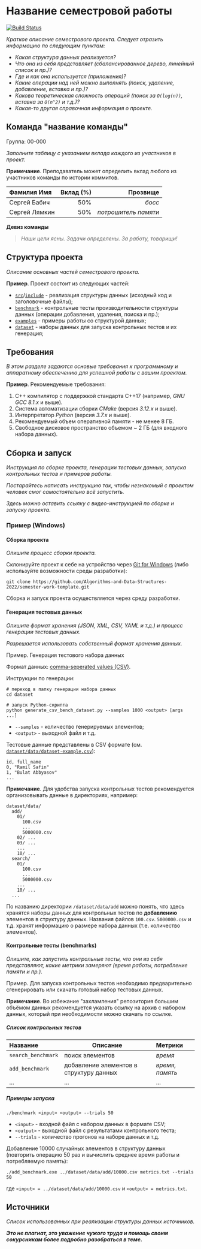 # Название семестровой работы

[![Build Status](../../actions/workflows/cmake.yml/badge.svg)](../../actions/workflows/cmake.yml)

_Краткое описание семестрового проекта. Следует отразить информацию по следующим пунктам:_

- _Какая структура данных реализуется?_
- _Что она из себя представляет (сбалансированное дерево, линейный список и пр.)?_
- _Где и как она используется (приложения)?_
- _Какие операции над ней можно выполнять (поиск, удаление, добавление, вставка и пр.)?_
- _Какова теоретическая сложность операций (поиск за `O(log(n))`, вставка за `O(n^2)` и т.д.)?_
- _Какая-то другая справочная информация о проекте._

## Команда "название команды"

Группа: 00-000

_Заполните таблицу с указанием вклада каждого из участников в проект._

**Примечание**. Преподаватель может определить вклад любого из участников команды по истории коммитов.

| Фамилия Имя   | Вклад (%) | Прозвище              |
| :---          |   ---:    |  ---:                 |
| Сергей Бабич   | 50%        |  _босс_               |
| Сергей Лямкин   | 50%        |  _потрошитель памяти_ |

**Девиз команды**
> _Наши цели ясны. Задачи определены. За работу, товарищи!_

## Структура проекта

_Описание основных частей семестрового проекта._

**Пример**. Проект состоит из следующих частей:

- [`src`](src)/[`include`](include) - реализация структуры данных (исходный код и заголовочные файлы);
- [`benchmark`](benchmark) - контрольные тесты производительности структуры данных (операции добавления, удаления,
  поиска и пр.);
- [`examples`](examples) - примеры работы со структурой данных;
- [`dataset`](dataset) - наборы данных для запуска контрольных тестов и их генерация;

## Требования

_В этом разделе задаются основые требования к программному и аппаратному обеспечению для успешной работы с вашим проектом._

**Пример**. Рекомендуемые требования:

1. С++ компилятор c поддержкой стандарта C++17 (например, _GNU GCC 8.1.x_ и выше).
2. Система автоматизации сборки _CMake_ (версия _3.12.x_ и выше).
3. Интерпретатор _Python_ (версия _3.7.x_ и выше).
4. Рекомендуемый объем оперативной памяти - не менее 8 ГБ.
5. Свободное дисковое пространство объемом ~ 2 ГБ (для входного набора данных).

## Сборка и запуск

_Инструкция по сборке проекта, генерации тестовых данных, запуска контрольных тестов и примеров работы._

_Постарайтесь написать инструкцию так, чтобы незнакомый с проектом человек смог самостоятельно всё запустить._

_Здесь можно оставить ссылку с видео-инструкцией по сборке и запуску проекта_. 

### Пример (Windows)

#### Сборка проекта

_Опишите процесс сборки проекта._

Склонируйте проект к себе на устройство через [Git for Windows](https://gitforwindows.org/) (либо используйте
возможности среды разработки):

```shell
git clone https://github.com/Algorithms-and-Data-Structures-2022/semester-work-template.git
```

Сборка и запуск проекта осуществляется через среду разработки.

#### Генерация тестовых данных

_Опишите формат хранения (JSON, XML, CSV, YAML и т.д.) и процесс генерации тестовых данных._

_Разрешается использовать собственный формат хранения данных._

Пример. Генерация тестового набора данных

Формат данных: [comma-seperated values (CSV)](https://en.wikipedia.org/wiki/Comma-separated_values).

Инструкции по генерации:
```shell
# переход в папку генерации набора данных
cd dataset

# запуск Python-скрипта
python generate_csv_bench_dataset.py --samples 1000 <output> [args ...]
```

- `--samples` - количество генерируемых элементов;
- `<output>` - выходной файл и т.д.

Тестовые данные представлены в CSV формате (см.
[`dataset/data/dataset-example.csv`](dataset/data/dataset-example.csv)):

```csv
id, full_name
0, "Ramil Safin"
1, "Bulat Abbyasov"
...
```

**Примечание**. Для удобства запуска контрольных тестов рекомендуется организовывать данные в директориях, например:

```shell
dataset/data/
  add/
    01/
      100.csv
      ...
      5000000.csv
    02/ ...
    03/ ...
    ...
    10/ ...
  search/
    01/
      100.csv
      ...
      5000000.csv
    ...
    10/ ...
  ...
```

По названию директории `/dataset/data/add` можно понять, что здесь хранятся наборы данных для контрольных тестов по
**добавлению** элементов в структуру данных. Названия файлов `100.csv`. `5000000.csv` и т.д. хранят информацию о размере набора данных (т.е. количество элементов). 

#### Контрольные тесты (benchmarks)

_Опишите, как запустить контрольные тесты, что они из себя представляют, какие метрики замеряют (время работы,
потребление памяти и пр.)._

Пример. Для запуска контрольных тестов необходимо предварительно сгенерировать или скачать готовый набор тестовых данных.

**Примечание**. Во избежание "захламления" репозитория большим объёмом данных рекомендуется указать ссылку на архив с
набором данных, который при необходимости можно скачать по ссылке.

##### Список контрольных тестов

| Название                  | Описание                                | Метрики         |
| :---                      | ---                                     | :---            |
| `search_benchmark`        | поиск элементов                         | _время_         |
| `add_benchmark`           | добавление элементов в структуру данных | _время, память_ |
| ...                       | ...                                     | ...             |

##### Примеры запуска

```shell
./benchmark <input> <output> --trials 50
```

- `<input>` - входной файл с набором данных в формате CSV;
- `<output>` - выходной файл с результатами контрольного теста;
- `--trials` - количество прогонов на наборе данных и т.д.

Добавление 10000 случайных элементов в структуру данных (повторить операцию 50 раз и вычислить среднее время работы и
потребляемую память):

```
./add_benchmark.exe ../dataset/data/add/10000.csv metrics.txt --trials 50
``` 

где `<input> = ../dataset/data/add/10000.csv` и `<output> = metrics.txt`.

## Источники

_Список использованных при реализации структуры данных источников._

_**Это не плагиат, это уважение чужого труда и помощь своим сокурсникам более подробно разобраться в теме.**_
